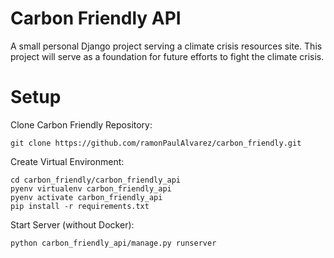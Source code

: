 # Carbon Friendly API
A small personal Django project serving a climate crisis resources site.  This project will serve as a foundation for future efforts to fight the climate crisis.

# Setup
Clone Carbon Friendly Repository:
```
git clone https://github.com/ramonPaulAlvarez/carbon_friendly.git
```

Create Virtual Environment:
```
cd carbon_friendly/carbon_friendly_api
pyenv virtualenv carbon_friendly_api
pyenv activate carbon_friendly_api
pip install -r requirements.txt
```

Start Server (without Docker):
```
python carbon_friendly_api/manage.py runserver
```